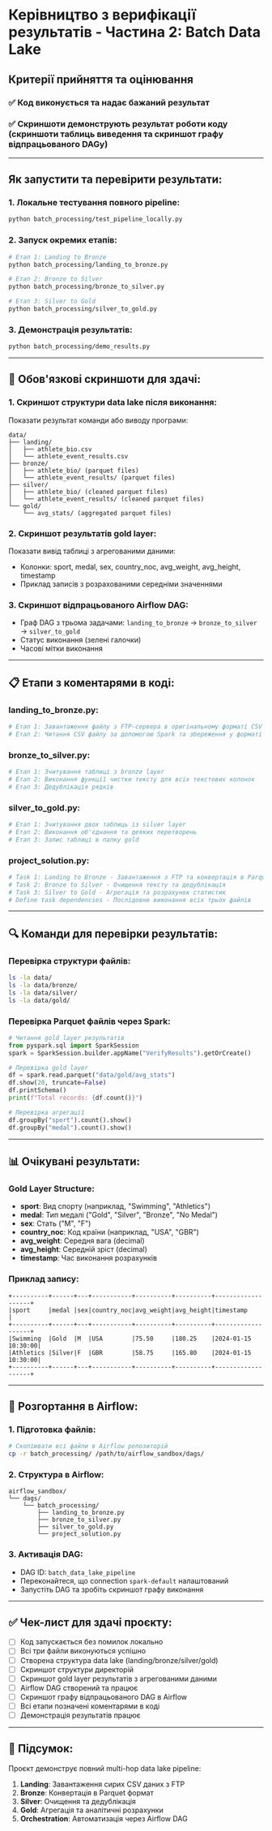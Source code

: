 # Керівництво з верифікації результатів - Частина 2: Batch Data Lake

## Критерії прийняття та оцінювання

### ✅ Код виконується та надає бажаний результат
### ✅ Скриншоти демонструють результат роботи коду (скриншоти таблиць виведення та скриншот графу відпрацьованого DAGу)

---

## Як запустити та перевірити результати:

### 1. **Локальне тестування повного pipeline:**
```bash
python batch_processing/test_pipeline_locally.py
```

### 2. **Запуск окремих етапів:**
```bash
# Етап 1: Landing to Bronze
python batch_processing/landing_to_bronze.py

# Етап 2: Bronze to Silver  
python batch_processing/bronze_to_silver.py

# Етап 3: Silver to Gold
python batch_processing/silver_to_gold.py
```

### 3. **Демонстрація результатів:**
```bash
python batch_processing/demo_results.py
```

---

## 🎯 **Обов'язкові скриншоти для здачі:**

### **1. Скриншот структури data lake після виконання:**
Показати результат команди або виводу програми:
```
data/
├── landing/
│   ├── athlete_bio.csv
│   └── athlete_event_results.csv
├── bronze/
│   ├── athlete_bio/ (parquet files)
│   └── athlete_event_results/ (parquet files)  
├── silver/
│   ├── athlete_bio/ (cleaned parquet files)
│   └── athlete_event_results/ (cleaned parquet files)
└── gold/
    └── avg_stats/ (aggregated parquet files)
```

### **2. Скриншот результатів gold layer:**
Показати вивід таблиці з агрегованими даними:
- Колонки: sport, medal, sex, country_noc, avg_weight, avg_height, timestamp
- Приклад записів з розрахованими середніми значеннями

### **3. Скриншот відпрацьованого Airflow DAG:**
- Граф DAG з трьома задачами: `landing_to_bronze` → `bronze_to_silver` → `silver_to_gold`
- Статус виконання (зелені галочки)
- Часові мітки виконання

---

## 📋 **Етапи з коментарями в коді:**

### **landing_to_bronze.py:**
```python
# Етап 1: Завантаження файлу з FTP-сервера в оригінальному форматі CSV
# Етап 2: Читання CSV файлу за допомогою Spark та збереження у форматі Parquet
```

### **bronze_to_silver.py:**
```python
# Етап 1: Зчитування таблиці з bronze layer
# Етап 2: Виконання функції чистки тексту для всіх текстових колонок  
# Етап 3: Дедублікація рядків
```

### **silver_to_gold.py:**
```python
# Етап 1: Зчитування двох таблиць із silver layer
# Етап 2: Виконання об'єднання та деяких перетворень
# Етап 3: Запис таблиці в папку gold
```

### **project_solution.py:**
```python
# Task 1: Landing to Bronze - Завантаження з FTP та конвертація в Parquet
# Task 2: Bronze to Silver - Очищення тексту та дедублікація  
# Task 3: Silver to Gold - Агрегація та розрахунок статистик
# Define task dependencies - Послідовне виконання всіх трьох файлів
```

---

## 🔍 **Команди для перевірки результатів:**

### **Перевірка структури файлів:**
```bash
ls -la data/
ls -la data/bronze/
ls -la data/silver/
ls -la data/gold/
```

### **Перевірка Parquet файлів через Spark:**
```python
# Читання gold layer результатів
from pyspark.sql import SparkSession
spark = SparkSession.builder.appName("VerifyResults").getOrCreate()

# Перевірка gold layer
df = spark.read.parquet("data/gold/avg_stats")
df.show(20, truncate=False)
df.printSchema()
print(f"Total records: {df.count()}")

# Перевірка агрегації
df.groupBy("sport").count().show()
df.groupBy("medal").count().show()
```

---

## 📊 **Очікувані результати:**

### **Gold Layer Structure:**
- **sport**: Вид спорту (наприклад, "Swimming", "Athletics")
- **medal**: Тип медалі ("Gold", "Silver", "Bronze", "No Medal") 
- **sex**: Стать ("M", "F")
- **country_noc**: Код країни (наприклад, "USA", "GBR")
- **avg_weight**: Середня вага (decimal)
- **avg_height**: Середній зріст (decimal)
- **timestamp**: Час виконання розрахунків

### **Приклад запису:**
```
+----------+------+---+-----------+----------+----------+-------------------+
|sport     |medal |sex|country_noc|avg_weight|avg_height|timestamp          |
+----------+------+---+-----------+----------+----------+-------------------+
|Swimming  |Gold  |M  |USA        |75.50     |180.25    |2024-01-15 10:30:00|
|Athletics |Silver|F  |GBR        |58.75     |165.80    |2024-01-15 10:30:00|
+----------+------+---+-----------+----------+----------+-------------------+
```

---

## 🚀 **Розгортання в Airflow:**

### **1. Підготовка файлів:**
```bash
# Скопіювати всі файли в Airflow репозиторій
cp -r batch_processing/ /path/to/airflow_sandbox/dags/
```

### **2. Структура в Airflow:**
```
airflow_sandbox/
└── dags/
    └── batch_processing/
        ├── landing_to_bronze.py
        ├── bronze_to_silver.py  
        ├── silver_to_gold.py
        └── project_solution.py
```

### **3. Активація DAG:**
- DAG ID: `batch_data_lake_pipeline`
- Переконайтеся, що connection `spark-default` налаштований
- Запустіть DAG та зробіть скриншот графу виконання

---

## ✅ **Чек-лист для здачі проєкту:**

- [ ] Код запускається без помилок локально
- [ ] Всі три файли виконуються успішно  
- [ ] Створена структура data lake (landing/bronze/silver/gold)
- [ ] Скриншот структури директорій
- [ ] Скриншот gold layer результатів з агрегованими даними
- [ ] Airflow DAG створений та працює
- [ ] Скриншот графу відпрацьованого DAG в Airflow
- [ ] Всі етапи позначені коментарями в коді
- [ ] Демонстрація результатів працює

---

## 🎯 **Підсумок:**

Проєкт демонструє повний multi-hop data lake pipeline:
1. **Landing**: Завантаження сирих CSV даних з FTP
2. **Bronze**: Конвертація в Parquet формат  
3. **Silver**: Очищення та дедублікація
4. **Gold**: Агрегація та аналітичні розрахунки
5. **Orchestration**: Автоматизація через Airflow DAG